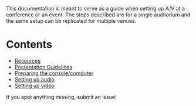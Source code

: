This documentation is meant to serve as a guide when setting up A/V at a conference or an event. The steps described are for a single auditorium and the same setup can be replicated for multiple venues.

# Contents

* [Resources](resources.md)
* [Presentation Guidelines](presentation-guidelines.md)
* [Preparing the console/computer](console-setup.md)
* [Setting up audio](audio-setup.md)
* [Setting up video](video-setup.md)

If you spot anything missing, submit an issue!

